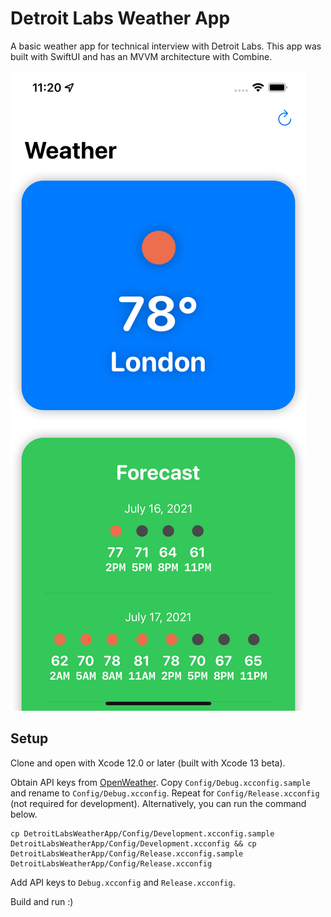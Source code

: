 # Detroit Labs Weather App

A basic weather app for technical interview with Detroit Labs. This app was built with SwiftUI and has an MVVM architecture with Combine.

![Screenshot of the Weather app's main page](screenshots/page1.png)

## Setup

Clone and open with Xcode 12.0 or later (built with Xcode 13 beta).

Obtain API keys from [OpenWeather](https://home.openweathermap.org). Copy `Config/Debug.xcconfig.sample` and rename to `Config/Debug.xcconfig`. Repeat for `Config/Release.xcconfig` (not required for development). Alternatively, you can run the command below.

```
cp DetroitLabsWeatherApp/Config/Development.xcconfig.sample DetroitLabsWeatherApp/Config/Development.xcconfig && cp DetroitLabsWeatherApp/Config/Release.xcconfig.sample DetroitLabsWeatherApp/Config/Release.xcconfig
```

Add API keys to `Debug.xcconfig` and `Release.xcconfig`.

Build and run :)
